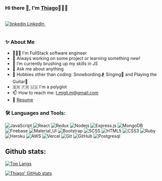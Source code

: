 ### Hi there 👋, I'm [Thiago](https://github.com/ThiagoDe)👨🏻‍💻
<br/>
  <a href="nkedin.com/in/thiago-miglioranzi/" rel="nofollow noreferrer">
    <img src="https://i.stack.imgur.com/gVE0j.png" alt="linkedin"> LinkedIn
  </a> &nbsp;

<br />
<br/>
<!--   <img align="right" alt="GIF" src="https://media.giphy.com/media/MC6eSuC3yypCU/giphy.gif" /> --> 

### ✨ About Me

- 👨🏻‍💻 I'm FullStack software engineer
- 🚀  Always working on some project or learning something new! 
- 🌱 I’m currently brushing up my skills in JS
- 💬 Ask me about anything
- 🎿 Hobbies other than coding: Snowbording🏂  Singing🎤  and Playing the Guitar🎸
-  🇧🇷 🇫🇷 🇺🇸 I'm a polyglot
- 📫 How to reach me: t.migli.m@gmail.com
- 📝 [Resume](https://drive.google.com/file/d/17uhA8DUhduLNoKofZ6lvUsAdGTjNtMvy/view?usp=sharing)

### 🛠️ Languages and Tools:

![JavaScript](https://img.shields.io/badge/JavaScript-F7DF1E?style=for-the-badge&logo=javascript&logoColor=black)
![React](https://img.shields.io/badge/React-20232A?style=for-the-badge&logo=react&logoColor=61DAFB)
![Redux](https://img.shields.io/badge/Redux-593D88?style=for-the-badge&logo=redux&logoColor=white)
![Nodejs](https://img.shields.io/badge/Node.js-43853D?style=for-the-badge&logo=node.js&logoColor=white)
![Express.js](https://img.shields.io/badge/Express.js-404D59?style=for-the-badge)
![MongoDB](	https://img.shields.io/badge/MongoDB-4EA94B?style=for-the-badge&logo=mongodb&logoColor=white)
![Firebase](https://img.shields.io/badge/Ruby_on_Rails-CC0000?style=for-the-badge&logo=ruby-on-rails&logoColor=white)
![Material_UI](https://img.shields.io/badge/Material--UI-0081CB?style=for-the-badge&logo=material-ui&logoColor=white)
![Bootstrap](https://img.shields.io/badge/Bootstrap-563D7C?style=for-the-badge&logo=bootstrap&logoColor=white)
![SCSS](https://img.shields.io/badge/CSS3-1572B6?style=for-the-badge&logo=css3&logoColor=white)
![HTML5](https://img.shields.io/badge/HTML5-E34F26?style=for-the-badge&logo=html5&logoColor=white)
![CSS3](https://img.shields.io/badge/Sass-CC6699?style=for-the-badge&logo=sass&logoColor=white)
![Ruby](https://img.shields.io/badge/Ruby-CC342D?style=for-the-badge&logo=ruby&logoColor=white)
![Heroku](https://img.shields.io/badge/Heroku-430098?style=for-the-badge&logo=heroku&logoColor=white)
![AWS](https://img.shields.io/badge/Amazon_AWS-232F3E?style=for-the-badge&logo=amazon-aws&logoColor=white)
![Vercel](https://img.shields.io/badge/jQuery-0769AD?style=for-the-badge&logo=jquery&logoColor=white)
![Git](https://img.shields.io/badge/-Git-black?style=flat-square&logo=git)
![GitHub](https://img.shields.io/badge/-GitHub-black?style=flat-square&logo=github)
![Postgresql](https://img.shields.io/badge/PostgreSQL-316192?style=for-the-badge&logo=postgresql&logoColor=white)

## Github stats:

[![Top Langs](https://github-readme-stats.vercel.app/api/top-langs/?username=ThiagoDe&layout=compact&theme=buefy&langs_count=5)](https://github.com/anuraghazra/github-readme-stats) 

[![Thiago' GitHub stats](https://github-readme-stats.vercel.app/api?username=ThiagoDe)](https://github.com/anuraghazra/github-readme-stats)
